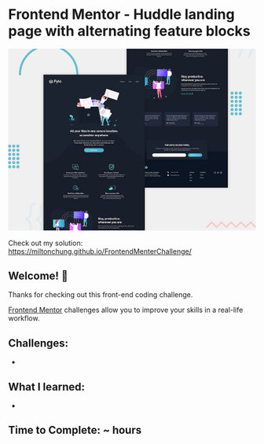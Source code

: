 # Frontend Mentor - Huddle landing page with alternating feature blocks

![Design preview for the Huddle landing page with alternating feature blocks coding challenge](./design/desktop-preview.jpg)

Check out my solution: https://miltonchung.github.io/FrontendMenterChallenge/

## Welcome! 👋

Thanks for checking out this front-end coding challenge.

[Frontend Mentor](https://www.frontendmentor.io) challenges allow you to improve your skills in a real-life workflow.

## Challenges:

-

## What I learned:

-

## Time to Complete: ~ hours
